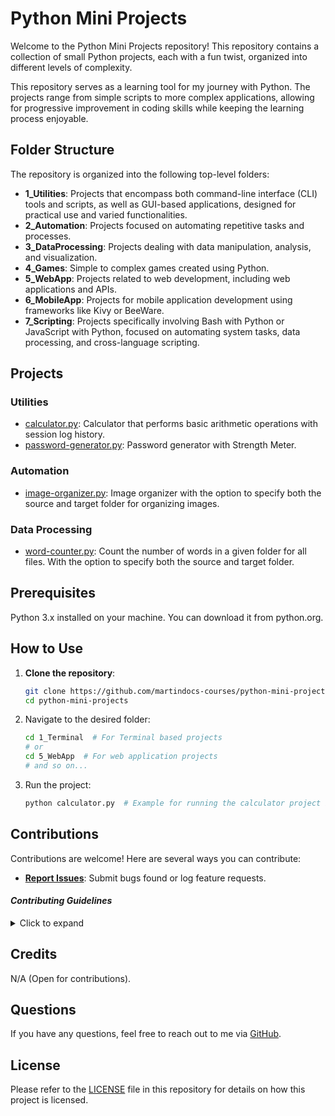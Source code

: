 # Python Mini Projects

Welcome to the Python Mini Projects repository! This repository contains a collection of small Python projects, each with a fun twist, organized into different levels of complexity.

This repository serves as a learning tool for my journey with Python. The projects range from simple scripts to more complex applications, allowing for progressive improvement in coding skills while keeping the learning process enjoyable.

## Folder Structure

The repository is organized into the following top-level folders:

- **1_Utilities**: Projects that encompass both command-line interface (CLI) tools and scripts, as well as GUI-based applications, designed for practical use and varied functionalities.
- **2_Automation**: Projects focused on automating repetitive tasks and processes.
- **3_DataProcessing**: Projects dealing with data manipulation, analysis, and visualization.
- **4_Games**: Simple to complex games created using Python.
- **5_WebApp**: Projects related to web development, including web applications and APIs.
- **6_MobileApp**: Projects for mobile application development using frameworks like Kivy or BeeWare.
- **7_Scripting**: Projects specifically involving Bash with Python or JavaScript with Python, focused on automating system tasks, data processing, and cross-language scripting.

## Projects

### Utilities

- [calculator.py](https://github.com/martindocs-courses/python-mini-projects/blob/main/1_Utilities/calculator.py): Calculator that performs basic arithmetic operations with session log history.
- [password-generator.py](https://github.com/martindocs-courses/python-mini-projects/blob/main/1_Utilities/password-generator.py): Password generator with Strength Meter. 

### Automation

- [image-organizer.py](https://github.com/martindocs-courses/python-mini-projects/blob/main/2_Automating/image-organizer.py): Image organizer with the option to specify both the source and target folder for organizing images.

### Data Processing

- [word-counter.py](https://github.com/martindocs-courses/python-mini-projects/blob/main/3_DataProcessing/word-counter.py): Count the number of words in a given folder for all files. With the option to specify both the source and target folder.

## Prerequisites

  Python 3.x installed on your machine. You can download it from python.org.

## How to Use

1. **Clone the repository**:
   ```bash
   git clone https://github.com/martindocs-courses/python-mini-projects.git
   cd python-mini-projects
   ```
2. Navigate to the desired folder:
   ```bash
   cd 1_Terminal  # For Terminal based projects
   # or
   cd 5_WebApp  # For web application projects
   # and so on...
   ```
3. Run the project:
   ```bash
   python calculator.py  # Example for running the calculator project in the Basic folder
   ```

## Contributions

Contributions are welcome! Here are several ways you can contribute:

- **[Report Issues](https://github.com/martindocs-courses/python-mini-projects/issues)**: Submit bugs found or log feature requests.

#### *Contributing Guidelines*

<details closed>
<summary>Click to expand</summary>

1. **Fork the Repository**: Start by forking the project repository to your GitHub account.
2. **Clone Locally**: Clone the forked repository to your local machine using a Git client.
   ```sh
   git clone <your-forked-repo-url>
   ```
3. **Create a New Branch**: Always work on a new branch, giving it a descriptive name.
   ```sh
   git checkout -b new-feature-x
   ```

4. **Make Your Changes**: Develop and test your changes locally.
5. **Add Changes to Staging Area**:
   ```sh
   git add -A 
   ```
6. **Commit Your Changes**: Commit with a clear and concise message describing your updates.
   ```sh
   git commit -m 'Implemented new feature x.'
   ```
7. **Push to GitHub**: Push the changes to your forked repository.
   ```sh
   git push origin new-feature-x
   ```
8. **Submit a Pull Request**: Create a PR against the original project repository. Clearly describe the changes and their motivations.

  Once your PR is reviewed and approved, it will be merged into the main branch.

9. **Switch Back to Main Branch and Pull Sync with Main**: If you wish to work on a new feature/change, switch back to the main branch and sync with the latest changes.
  ```sh
  git checkout main
  git pull origin main
  ```
10. **Repeat the Process if Necessary**: Start from point 3 onwards.

</details>


## Credits

N/A (Open for contributions).

## Questions
If you have any questions, feel free to reach out to me via [GitHub](https://github.com/martindocs).

## License

Please refer to the [LICENSE](./LICENSE.md) file in this repository for details on how this project is licensed.